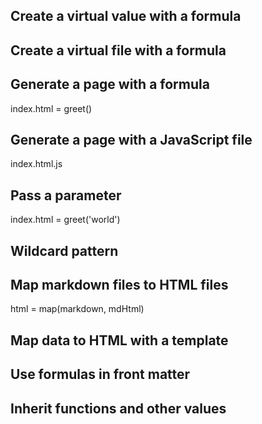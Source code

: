 ## Create a virtual value with a formula

## Create a virtual file with a formula

## Generate a page with a formula

index.html = greet()

## Generate a page with a JavaScript file

index.html.js

## Pass a parameter

index.html = greet('world')

## Wildcard pattern

## Map markdown files to HTML files

html = map(markdown, mdHtml)

## Map data to HTML with a template

## Use formulas in front matter

## Inherit functions and other values
